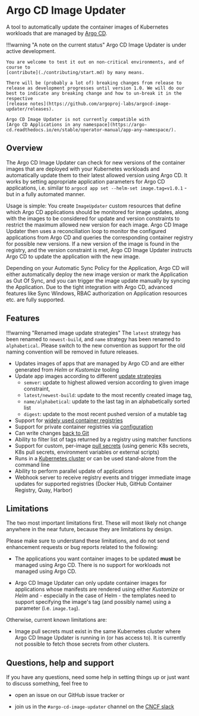 # Argo CD Image Updater

A tool to automatically update the container images of Kubernetes workloads
that are managed by
[Argo CD](https://github.com/argoproj/argo-cd).

!!!warning "A note on the current status"
    Argo CD Image Updater is under active development.

    You are welcome to test it out on non-critical environments, and of
    course to
    [contribute](./contributing/start.md) by many means.

    There will be (probably a lot of) breaking changes from release to
    release as development progresses until version 1.0. We will do our
    best to indicate any breaking change and how to un-break it in the
    respective
    [release notes](https://github.com/argoproj-labs/argocd-image-updater/releases).

    Argo CD Image Updater is not currently compatible with
    [Argo CD Applications in any namespace](https://argo-cd.readthedocs.io/en/stable/operator-manual/app-any-namespace/).


## Overview

The Argo CD Image Updater can check for new versions of the container images
that are deployed with your Kubernetes workloads and automatically update them
to their latest allowed version using Argo CD. It works by setting appropriate
application parameters for Argo CD applications, i.e. similar to
`argocd app set --helm-set image.tag=v1.0.1` - but in a fully automated
manner.

Usage is simple: You create `ImageUpdater` custom resources that define which
Argo CD applications should be monitored for image updates, along with the images
to be considered for update and version constraints to restrict the maximum
allowed new version for each image. Argo CD Image Updater then uses a
reconciliation loop to monitor the configured applications from Argo CD and
queries the corresponding container registry for possible new versions. If a new
version of the image is found in the registry, and the version constraint is met,
Argo CD Image Updater instructs Argo CD to update the application with the new
image.

Depending on your Automatic Sync Policy for the Application, Argo CD will either
automatically deploy the new image version or mark the Application as Out Of
Sync, and you can trigger the image update manually by syncing the Application.
Due to the tight integration with Argo CD, advanced features like Sync Windows,
RBAC authorization on Application resources etc. are fully supported.

## Features

!!!warning "Renamed image update strategies"
    The `latest` strategy has been renamed to `newest-build`, and `name` strategy has been renamed to `alphabetical`. 
    Please switch to the new convention as support for the old naming convention will be removed in future releases.

* Updates images of apps that are managed by Argo CD and are either generated
  from *Helm* or *Kustomize* tooling
* Update app images according to different
  [update strategies](./basics/update-strategies.md)
    * `semver`: update to highest allowed version according to given image
    constraint,
    * `latest/newest-build`: update to the most recently created image tag,
    * `name/alphabetical`: update to the last tag in an alphabetically sorted list
    * `digest`: update to the most recent pushed version of a mutable tag
* Support for 
  [widely used container registries](./configuration/registries.md#supported-registries)
* Support for private container registries via 
  [configuration](./configuration/registries.md#custom-registries)
* Can write changes
  [back to Git](./basics/update-methods.md#method-git)
* Ability to filter list of tags returned by a registry using matcher functions
* Support for custom, per-image 
  [pull secrets](./basics/authentication.md#auth-registries) (using generic K8s
  secrets, K8s pull secrets, environment variables or external scripts)
* Runs in a 
  [Kubernetes cluster](./install/installation.md#install-kubernetes) or can be
  used stand-alone from the command line
* Ability to perform parallel update of applications
* Webhook server to receive registry events and trigger immediate image updates
  for supported registries (Docker Hub, GitHub Container Registry, Quay, Harbor)

## Limitations

The two most important limitations first. These will most likely not change
anywhere in the near future, because they are limitations by design.

Please make sure to understand these limitations, and do not send enhancement
requests or bug reports related to the following:

* The applications you want container images to be updated **must** be managed
  using Argo CD. There is no support for workloads not managed using Argo CD.

* Argo CD Image Updater can only update container images for applications whose
  manifests are rendered using either *Kustomize* or *Helm* and - especially
  in the case of Helm - the templates need to support specifying the image's
  tag (and possibly name) using a parameter (i.e. `image.tag`).

Otherwise, current known limitations are:

* Image pull secrets must exist in the same Kubernetes cluster where Argo CD
  Image Updater is running in (or has access to). It is currently not possible
  to fetch those secrets from other clusters.

## Questions, help and support

If you have any questions, need some help in setting things up or just want to
discuss something, feel free to

* open an issue on our GitHub issue tracker or

* join us in the `#argo-cd-image-updater` channel on the
  [CNCF slack](https://argoproj.github.io/community/join-slack/)
